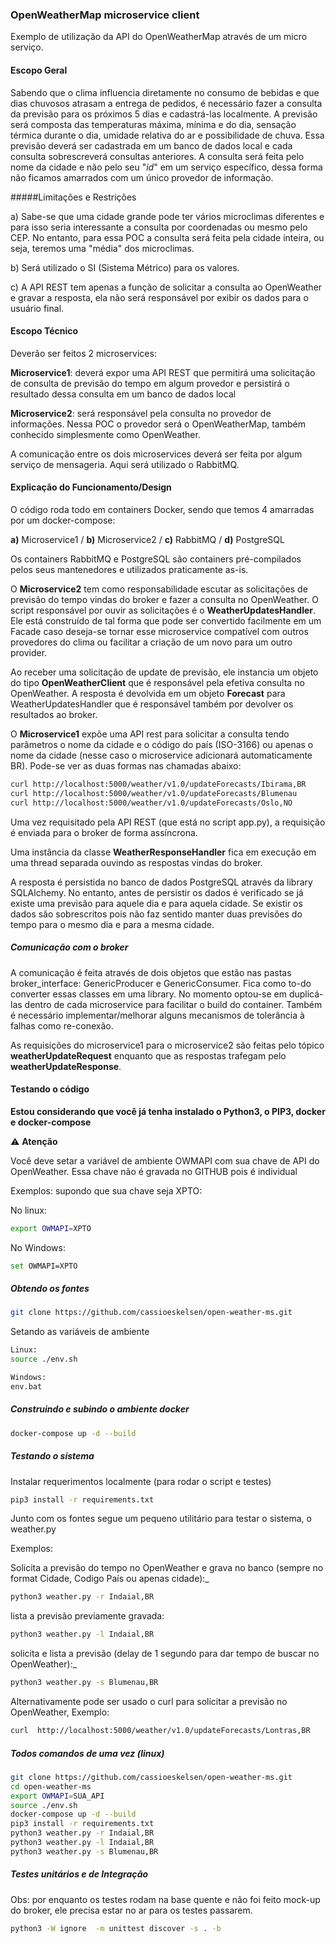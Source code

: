 
### OpenWeatherMap microservice client

Exemplo de utilização da API do OpenWeatherMap através de um micro serviço.

#### Escopo Geral

Sabendo que o clima influencia diretamente no consumo de bebidas e que dias chuvosos atrasam a entrega de pedidos, é necessário fazer a consulta da previsão para os próximos 5 dias e cadastrá-las localmente. 
A previsão será composta das temperaturas máxima, mínima e do dia, sensação térmica durante o dia, umidade relativa do ar e possibilidade de chuva.
Essa previsão deverá ser cadastrada em um banco de dados local e cada consulta sobrescreverá consultas anteriores.
A consulta será feita pelo nome da cidade e não pelo seu "_id_" em um serviço específico, dessa forma não ficamos amarrados com um único provedor de informação.

#####Limitações e Restrições

a) Sabe-se que uma cidade grande pode ter vários microclimas diferentes e para isso seria interessante a consulta por coordenadas ou mesmo pelo CEP.
 No entanto, para essa POC a consulta será feita pela cidade inteira, ou seja, teremos uma "média" dos microclimas.

b) Será utilizado o SI (Sistema Métrico) para os valores.

c) A API REST tem apenas a função de solicitar a consulta ao OpenWeather e gravar a resposta, ela não será responsável por exibir os dados para o usuário final.


#### Escopo Técnico

Deverão ser feitos 2 microservices: 

**Microservice1**: deverá expor uma API REST que permitirá uma solicitação de consulta de previsão do tempo em algum provedor e persistirá o resultado dessa consulta em um banco de dados local

**Microservice2**: será responsável pela consulta no provedor de informações. Nessa POC o provedor será o OpenWeatherMap, também conhecido simplesmente como OpenWeather.

A comunicação entre os dois microservices deverá ser feita por algum serviço de mensageria. Aqui será utilizado o RabbitMQ.

#### Explicação do Funcionamento/Design

O código roda todo em containers Docker, sendo que temos 4 amarradas por um docker-compose:

**a)** Microservice1 / **b)** Microservice2 / **c)** RabbitMQ / **d)** PostgreSQL

Os containers RabbitMQ e PostgreSQL são containers pré-compilados pelos seus mantenedores e utilizados praticamente as-is.

O **Microservice2** tem como responsabilidade escutar as solicitações de previsão do tempo vindas do broker e fazer a consulta no OpenWeather. 
O script responsável por ouvir as solicitações é o **WeatherUpdatesHandler**. Ele está construído de tal forma que pode ser convertido facilmente  em um Facade caso deseja-se tornar esse microservice compatível com outros provedores do clima ou facilitar a criação de um novo para um outro provider.

Ao receber uma solicitação de update de previsão, ele instancia um objeto do tipo **OpenWeatherClient** que é responsável pela efetiva consulta no OpenWeather. 
A resposta é devolvida em um objeto **Forecast** para WeatherUpdatesHandler que é responsável também por devolver os resultados ao broker. 

O **Microservice1** expõe uma API rest para solicitar a consulta tendo parâmetros o nome da cidade e o código do país (ISO-3166) ou apenas o nome da cidade (nesse caso o microservice adicionará automaticamente BR).
Pode-se ver as duas formas nas chamadas abaixo:
```bash
curl http://localhost:5000/weather/v1.0/updateForecasts/Ibirama,BR
curl http://localhost:5000/weather/v1.0/updateForecasts/Blumenau
curl http://localhost:5000/weather/v1.0/updateForecasts/Oslo,NO  
```

Uma vez requisitado pela API REST (que está no script app.py), a requisição é enviada para o broker de forma assíncrona.

Uma instância da classe **WeatherResponseHandler** fica em execução em uma thread separada ouvindo as respostas vindas do broker. 

A resposta é persistida no banco de dados PostgreSQL através da library SQLAlchemy. No entanto, antes de persistir os dados é verificado se já existe uma previsão para aquele dia e para aquela cidade. Se existir os dados são sobrescritos pois não faz sentido manter duas previsões do tempo para o mesmo dia e para a mesma cidade.

##### Comunicação com o broker

A comunicação é feita através de dois objetos que estão nas pastas broker_interface: GenericProducer e GenericConsumer. Fica como to-do converter essas classes em uma library. No momento optou-se em duplicá-las dentro de cada microservice para facilitar o build do container. Também é necessário implementar/melhorar alguns mecanismos de tolerância à falhas como re-conexão. 

As requisições do microservice1 para o microservice2 são feitas pelo tópico **weatherUpdateRequest** enquanto que as respostas trafegam pelo **weatherUpdateResponse**.

#### Testando o código

**Estou considerando que você já tenha instalado o Python3, o PIP3, docker e docker-compose**

:warning: **Atenção**

Você deve setar a variável de ambiente OWMAPI com sua chave de API do OpenWeather. Essa chave não é gravada no GITHUB pois é individual

Exemplos: supondo que sua chave seja XPTO:

No linux:
```bash
export OWMAPI=XPTO
```
No Windows:
```bash
set OWMAPI=XPTO
```

##### Obtendo os fontes

```bash
git clone https://github.com/cassioeskelsen/open-weather-ms.git
```

Setando as variáveis de ambiente

```bash
Linux:
source ./env.sh

Windows:
env.bat
```

##### Construindo e subindo o ambiente docker
```bash
docker-compose up -d --build
```
##### Testando o sistema

Instalar requerimentos localmente (para rodar o script e testes)

```bash
pip3 install -r requirements.txt
```

Junto com os fontes segue um pequeno utilitário para testar o sistema, o weather.py

Exemplos:

Solicita a previsão do tempo no OpenWeather e grava no banco (sempre no format Cidade, Codigo País ou apenas cidade):_
```bash
python3 weather.py -r Indaial,BR
```

lista a previsão previamente gravada:
```bash
python3 weather.py -l Indaial,BR
```

solicita e lista a previsão (delay de 1 segundo para dar tempo de buscar no OpenWeather):_
```bash
python3 weather.py -s Blumenau,BR
```

Alternativamente pode ser usado o curl para solicitar a previsão no OpenWeather, Exemplo:

```bash
curl  http://localhost:5000/weather/v1.0/updateForecasts/Lontras,BR
```


##### Todos comandos de uma vez (linux)
```bash
git clone https://github.com/cassioeskelsen/open-weather-ms.git
cd open-weather-ms
export OWMAPI=SUA_API
source ./env.sh
docker-compose up -d --build
pip3 install -r requirements.txt
python3 weather.py -r Indaial,BR
python3 weather.py -l Indaial,BR
python3 weather.py -s Blumenau,BR
```

##### Testes unitários e de Integração

Obs: por enquanto os testes rodam na base quente e não foi feito mock-up do broker, ele precisa estar no ar para os testes passarem.

```bash
python3 -W ignore  -m unittest discover -s . -b
```
